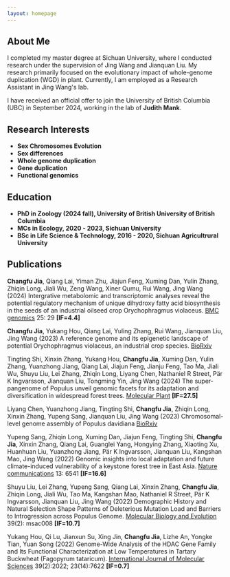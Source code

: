 ```yaml
---
layout: homepage
---
```


## About Me

I completed my master degree at Sichuan University, where I conducted research under the supervision of Jing Wang and Jianquan Liu. My research primarily focused on the evolutionary impact of whole-genome duplication (WGD) in plant. Currently, I am employed as a Research Assistant in Jing Wang's lab.

I have received an official offer to join the University of British Columbia (UBC) in September 2024, working in the lab of **Judith Mank**.

## Research Interests
- **Sex Chromosomes Evolution**
- **Sex differences** 
- **Whole genome duplication** 
- **Gene duplication** 
- **Functional genomics** 

## Education
- **PhD in Zoology (2024 fall), University of British University of British Columbia**
- **MCs in Ecology, 2020 - 2023, Sichuan University**
- **BSc in Life Science & Technology, 2016 - 2020, Sichuan Agricultrural University**

## Publications

**Changfu Jia**, Qiang Lai, Yiman Zhu, Jiajun Feng, Xuming Dan, Yulin Zhang, Zhiqin Long, Jiali Wu, Zeng Wang, Xiner Qumu, Rui Wang, Jing Wang (2024) Intergrative metabolomic and transcriptomic analyses reveal the potential regulatory mechanism of unique dihydroxy fatty acid biosynthesis in the seeds of an industrial oilseed crop Orychophragmus violaceus. <a href="https://doi.org/10.1186/s12864-023-09906-0" target="_black">BMC genomics</a> 25: 29 **[IF=4.4]** 

**Changfu Jia**, Yukang Hou, Qiang Lai, Yuling Zhang, Rui Wang, Jianquan Liu, Jing Wang (2023) A reference genome and its epigenetic landscape of potential Orychophragmus violaceus, an industrial crop species. <a href="https://www.biorxiv.org/content/10.1101/2023.09.21.558835v1.abstract" target="_black">BioRxiv</a>

Tingting Shi, Xinxin Zhang, Yukang Hou, **Changfu Jia**, Xuming Dan, Yulin Zhang, Yuanzhong Jiang, Qiang Lai, Jiajun Feng, Jianju Feng, Tao Ma, Jiali Wu, Shuyu Liu, Lei Zhang, Zhiqin Long, Liyang Chen, Nathaniel R Street, Pär K Ingvarsson, Jianquan Liu, Tongming Yin, Jing Wang (2024) The super-pangenome of Populus unveil genomic facets for its adaptation and diversification in widespread forest trees. <a href="https://doi.org/10.1016/j.molp.2024.03.009" target="_black">Molecular Plant</a> **[IF=27.5]** 

Liyang Chen, Yuanzhong Jiang, Tingting Shi, **Changfu Jia**, Zhiqin Long, Xinxin Zhang, Yupeng Sang, Jianquan Liu, Jing Wang (2023) Chromosomal-level genome assembly of Populus davidiana <a href="https://doi.org/10.1101/2023.07.11.548481" target="_black">BioRxiv</a>

Yupeng Sang, Zhiqin Long, Xuming Dan, Jiajun Feng, Tingting Shi, **Changfu Jia**, Xinxin Zhang, Qiang Lai, Guanglei Yang, Hongying Zhang, Xiaoting Xu, Huanhuan Liu, Yuanzhong Jiang, Pär K Ingvarsson, Jianquan Liu, Kangshan Mao, Jing Wang (2022) Genomic insights into local adaptation and future climate-induced vulnerability of a keystone forest tree in East Asia. <a href="https://www.nature.com/articles/s41467-022-34206-8#citeas" target="_black">Nature communications</a> 13: 6541 **[IF=16.6]**

Shuyu Liu, Lei Zhang, Yupeng Sang, Qiang Lai, Xinxin Zhang, **Changfu Jia**, Zhiqin Long, Jiali Wu, Tao Ma, Kangshan Mao, Nathaniel R Street, Pär K Ingvarsson, Jianquan Liu, Jing Wang (2022) Demographic History and Natural Selection Shape Patterns of Deleterious Mutation Load and Barriers to Introgression across Populus Genome. <a href="https://doi.org/10.1093/molbev/msac008" target="_black">Molecular Biology and Evolution</a> 39(2): msac008 **[IF=10.7]**

Yukang Hou, Qi Lu, Jianxun Su, Xing Jin, **Changfu Jia**, Lizhe An, Yongke Tian, Yuan Song (2022) Genome-Wide Analysis of the HDAC Gene Family and Its Functional Characterization at Low Temperatures in Tartary Buckwheat (Fagopyrum tataricum). <a href="https://doi.org/10.3390/ijms23147622" target="_black">International Journal of Molecular Sciences</a> 39(2):2022; 23(14):7622 **[IF=0.7]**

